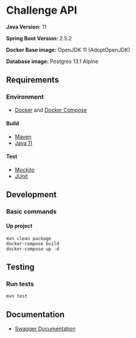 # Challenge API

**Java Version:** 11

**Spring Boot Version:** 2.5.2

**Docker Base image:** OpenJDK 11 (AdoptOpenJDK)

**Database image:** Postgres 13.1 Alpine

## Requirements

### Environment

- [Docker](https://www.docker.com/get-started) and [Docker Compose](https://docs.docker.com/compose/install/)

#### Build
- [Maven](https://maven.apache.org/install.html)
- [Java 11](https://docs.oracle.com/en/java/javase/11/install/overview-jdk-installation.html)

#### Test
- [Mockito](https://site.mockito.org/)
- [JUnit](https://junit.org/junit5/)

## Development

### Basic commands
#### Up project
```
mvn clean package
docker-compose build
docker-compose up -d
```

## Testing
### Run tests

```
mvn test
```

## Documentation
- [Swagger Documentation](http://localhost:8080/swagger-ui.html)